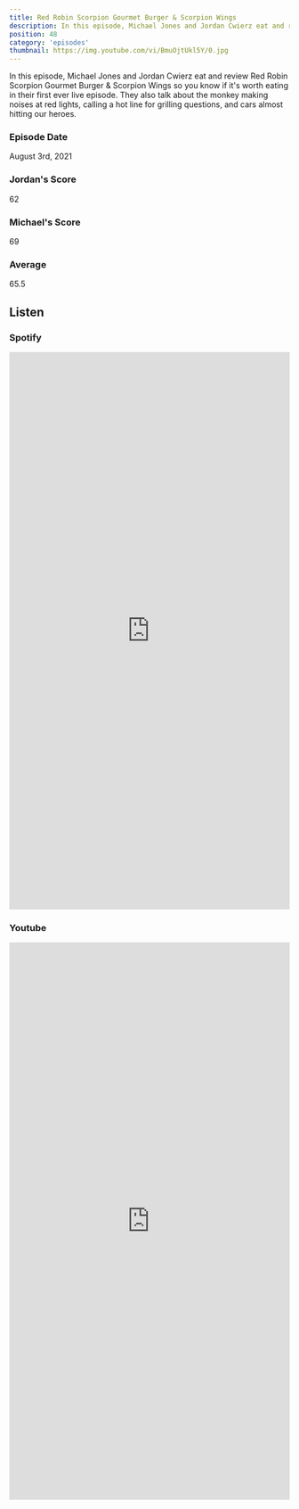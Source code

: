 ```yaml
---
title: Red Robin Scorpion Gourmet Burger & Scorpion Wings
description: In this episode, Michael Jones and Jordan Cwierz eat and review Red Robin Scorpion Gourmet Burger & Scorpion Wings so you know if it's worth eating.
position: 48
category: 'episodes'
thumbnail: https://img.youtube.com/vi/BmuOjtUkl5Y/0.jpg
---
```


In this episode, Michael Jones and Jordan Cwierz eat and review Red Robin Scorpion Gourmet Burger & Scorpion Wings so you know if it's worth eating in their first ever live episode. They also talk about the monkey making noises at red lights, calling a hot line for grilling questions, and cars almost hitting our heroes. 

### Episode Date

August 3rd, 2021

### Jordan's Score

62

### Michael's Score

69

### Average

65.5

## Listen

### Spotify

<iframe 
    src="https://open.spotify.com/embed-podcast/episode/6PWeG5MTFt9gWVDzzuwmsM" 
    loading="lazy" 
    style="border: 0; width: 100%; height: 25vh;" allow="encrypted-media"
></iframe>

### Youtube

<iframe 
    src="https://www.youtube.com/embed/BmuOjtUkl5Y" 
    loading="lazy" 
    style="border: 0; width: 100%; height: 25vh;"  
    title="YouTube video player" 
    frameborder="0" 
    allow="accelerometer; autoplay; clipboard-write; encrypted-media; gyroscope; picture-in-picture"
></iframe>
